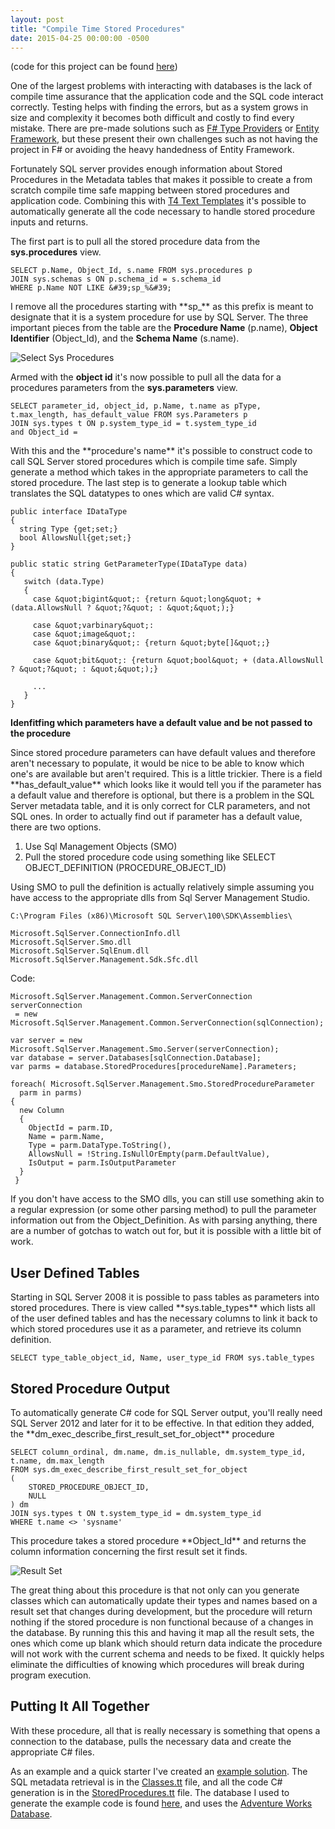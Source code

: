 ```yaml
---
layout: post
title: "Compile Time Stored Procedures"
date: 2015-04-25 00:00:00 -0500
---
```


<p>(code for this project can be found <a href="https://github.com/kemiller2002/StructuredSight/tree/master/CompileTimeStoredProcedures/CompileTimeStoredProcedures">here</a>)</p>

<p>One of the largest problems with interacting with databases is the lack of compile time assurance that the application code and the SQL code interact correctly.  Testing helps with finding the errors, but as a system grows in size and complexity it becomes both difficult and costly to find every mistake.  There are pre-made solutions such as <a href="https://msdn.microsoft.com/en-us/library/hh156509.aspx" title="F# Type Providers" target="_blank">F# Type Providers</a> or <a href="https://msdn.microsoft.com/en-us/data/ef.aspx" title="Entity Framework" target="_blank">Entity Framework</a>, but these present their own challenges such as not having the project in F# or avoiding the heavy handedness of Entity Framework.  </p>

<p>Fortunately SQL server provides enough information about Stored Procedures in the Metadata tables that makes it possible to create a from scratch compile time safe mapping between stored procedures and application code.  Combining this with 
<a href="https://msdn.microsoft.com/en-us/library/bb126445.aspx">T4 Text Templates</a> it's possible to automatically generate all the code necessary to handle stored procedure inputs and returns.

</p>
<p>The first part is to pull all the stored procedure data from the <strong>sys.procedures</strong> view.  </p>

```
SELECT p.Name, Object_Id, s.name FROM sys.procedures p
JOIN sys.schemas s ON p.schema_id = s.schema_id
WHERE p.Name NOT LIKE &#39;sp_%&#39;

```

<p>I remove all the procedures starting with **sp_** as this prefix is meant to designate that it is a system procedure for use by SQL Server.  The three important pieces from the table are the <strong>Procedure Name</strong> (p.name), <strong>Object Identifier</strong> (Object_Id), and the <strong>Schema Name</strong> (s.name).</p>

<p>
<img src="https://raw.githubusercontent.com/kemiller2002/StructuredSight/master/CompileTimeStoredProcedures/Images/sys.procedures.png" alt="Select Sys Procedures"></p>
<p>Armed with the <strong>object id</strong> it&#39;s now possible to pull all the data for a procedures parameters from the <strong>sys.parameters</strong> view.  </p>

```
SELECT parameter_id, object_id, p.Name, t.name as pType,
t.max_length, has_default_value FROM sys.Parameters p
JOIN sys.types t ON p.system_type_id = t.system_type_id
and Object_id =

```

<p>With this and the **procedure&#39;s name** it&#39;s possible to construct code to call SQL Server stored procedures which is compile time safe.  Simply generate a method which takes in the appropriate parameters to call the stored procedure.  The last step is to generate a lookup table which translates the SQL datatypes to ones which are valid C# syntax.  </p>

```
public interface IDataType
{
  string Type {get;set;}
  bool AllowsNull{get;set;}
}

public static string GetParameterType(IDataType data)
{
   switch (data.Type)
   {
     case &quot;bigint&quot;: {return &quot;long&quot; + (data.AllowsNull ? &quot;?&quot; : &quot;&quot;);}

     case &quot;varbinary&quot;:
     case &quot;image&quot;:
     case &quot;binary&quot;: {return &quot;byte[]&quot;;}

     case &quot;bit&quot;: {return &quot;bool&quot; + (data.AllowsNull ? &quot;?&quot; : &quot;&quot;);}

     ...
   }
}

```

<p><strong>Idenfitfing which parameters have a default value and be not passed to the procedure</strong></p>

<p>Since stored procedure parameters can have default values and therefore aren&#39;t necessary to populate, it would be nice to be able to know which one&#39;s are available but aren&#39;t required.  This is a little trickier.  There is a field **has_default_value** which looks like it would tell you if the parameter has a default value and therefore is optional, but there is a problem in the SQL Server metadata table, and it is only correct for CLR parameters, and not SQL ones.  In order to actually find out if parameter has a default value, there are two options.  </p>

<ol>
<li>Use Sql Management Objects (SMO)</li>
<li>Pull the stored procedure code using something like SELECT OBJECT_DEFINITION (PROCEDURE_OBJECT_ID)</li>
</ol>

<p>Using SMO to pull the definition is actually relatively simple assuming you have access to the appropriate dlls from Sql Server Management Studio.</p>

```
C:\Program Files (x86)\Microsoft SQL Server\100\SDK\Assemblies\

Microsoft.SqlServer.ConnectionInfo.dll
Microsoft.SqlServer.Smo.dll
Microsoft.SqlServer.SqlEnum.dll
Microsoft.SqlServer.Management.Sdk.Sfc.dll

```

<p>Code:</p>

```
Microsoft.SqlServer.Management.Common.ServerConnection serverConnection
 = new Microsoft.SqlServer.Management.Common.ServerConnection(sqlConnection);

var server = new Microsoft.SqlServer.Management.Smo.Server(serverConnection);
var database = server.Databases[sqlConnection.Database];
var parms = database.StoredProcedures[procedureName].Parameters;

foreach( Microsoft.SqlServer.Management.Smo.StoredProcedureParameter
  parm in parms)
{
  new Column
  {
    ObjectId = parm.ID,
    Name = parm.Name,
    Type = parm.DataType.ToString(),
    AllowsNull = !String.IsNullOrEmpty(parm.DefaultValue),
    IsOutput = parm.IsOutputParameter
  }
 }

```

<p>If you don't have access to the SMO dlls, you can still use something akin to a regular expression (or some other parsing method) to pull the parameter information out from the Object_Definition.  As with parsing anything, there are a number of gotchas to watch out for, but it is possible with a little bit of work.</p>
<h2 id="-user-defined-tables"> User Defined Tables</h2>
<p>Starting in SQL Server 2008 it is possible to pass tables as parameters into stored procedures.  There is view called **sys.table_types** which lists all of the user defined tables and has the necessary columns to link it back to which stored procedures use it as a parameter, and retrieve its column definition.  </p>

```
SELECT type_table_object_id, Name, user_type_id FROM sys.table_types

```

<h2 id="stored-procedure-output">Stored Procedure Output</h2>
<p>To automatically generate C# code for SQL Server output, you'll really need SQL Server 2012 and later for it to be effective.  In that edition they added, the **dm_exec_describe_first_result_set_for_object** procedure</p>

```
SELECT column_ordinal, dm.name, dm.is_nullable, dm.system_type_id, t.name, dm.max_length
FROM sys.dm_exec_describe_first_result_set_for_object
(
    STORED_PROCEDURE_OBJECT_ID,
    NULL
) dm
JOIN sys.types t ON t.system_type_id = dm.system_type_id
WHERE t.name <> 'sysname'

```

<p>This procedure takes a stored procedure **Object_Id** and returns the column information concerning the first result set it finds.  </p>
<p><img src="https://raw.githubusercontent.com/kemiller2002/StructuredSight/master/CompileTimeStoredProcedures/Images/resultset.png" alt="Result Set"></p>
<p>The great thing about this procedure is that not only can you generate classes which can automatically update their types and names based on a result set that changes during development, but the procedure will return nothing if the stored procedure is non functional because of a changes in the database.  By running this this and having it map all the result sets, the ones which come up blank which should return data indicate the procedure will not work with the current schema and needs to be fixed.  It quickly helps eliminate the difficulties of knowing which procedures will break during program execution.</p>
<h2 id="putting-it-all-together">Putting It All Together</h2>

<p>With these procedure, all that is really necessary is something that opens a connection to the database, pulls the necessary data and create the appropriate C# files.  </p>

<p>As an example and a quick starter I've created an <a href="https://github.com/kemiller2002/StructuredSight/tree/master/CompileTimeStoredProcedures/CompileTimeStoredProcedures">example solution</a>.  The SQL metadata retrieval is in the <a href="https://github.com/kemiller2002/StructuredSight/blob/master/CompileTimeStoredProcedures/CompileTimeStoredProcedures/Classes.tt">Classes.tt</a> file, and all the code C# generation is in the <a href="https://github.com/kemiller2002/StructuredSight/blob/master/CompileTimeStoredProcedures/CompileTimeStoredProcedures/StoredProcedures.tt">StoredProcedures.tt</a> file.  The database I used to generate the example code is found <a href="https://github.com/kemiller2002/StructuredSight/tree/master/CompileTimeStoredProcedures/Example%20Database">here</a>, and uses the <a href="https://msftdbprodsamples.codeplex.com/releases/view/125550" title="Adventure Works" target="_blank">Adventure Works Database</a>.
